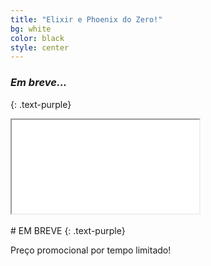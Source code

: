 ```yaml
---
title: "Elixir e Phoenix do Zero!"
bg: white
color: black
style: center
---
```

### *Em breve...*
{: .text-purple}

<!-- <span class="fa-stack subtlecircle" style="font-size:60px; background:rgba(157,61,155,0.1)"> -->
<!--   <i class="fa fa-code fa-stack-1x text-white"></i> -->
<!--   <i class="fa fa-code fa-stack-1x text-purple"></i> -->
<!-- </span> -->

<div class="icontain">
  <iframe src="//www.youtube.com/embed/G1IbRujko-A" allowfullscreen></iframe>
</div>
<br/>
# EM BREVE
{: .text-purple}

Preço promocional por tempo limitado!
